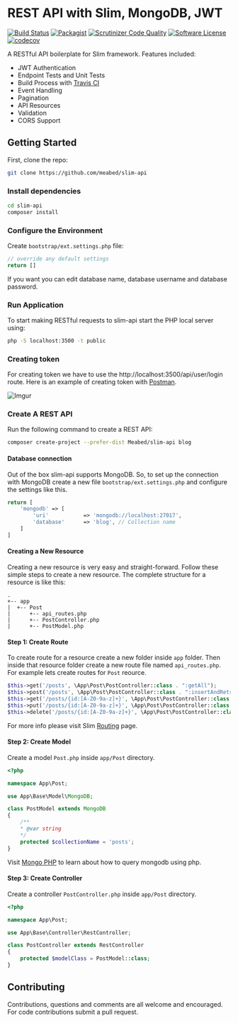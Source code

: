 # REST API with Slim, MongoDB, JWT 

[![Build Status](https://travis-ci.org/Meabed/slim-api.svg?branch=master)](https://travis-ci.org/Meabed/slim-api) [![Packagist](https://img.shields.io/packagist/dm/meabed/slim-api.svg)](https://packagist.org/packages/meabed/slim-api) [![Scrutinizer Code Quality](https://scrutinizer-ci.com/g/meabed/slim-api/badges/quality-score.png?b=master)](https://scrutinizer-ci.com/g/meabed/slim-api/?branch=master) [![Software License](https://img.shields.io/badge/license-MIT-brightgreen.svg?style=flat-square)](LICENSE.md) [![codecov](https://codecov.io/gh/Meabed/slim-api/branch/master/graph/badge.svg)](https://codecov.io/gh/Meabed/slim-api)

A RESTful API boilerplate for Slim framework. Features included:

* JWT Authentication
* Endpoint Tests and Unit Tests
* Build Process with [Travis CI](https://travis-ci.org/)
* Event Handling
* Pagination
* API Resources
* Validation
* CORS Support

## Getting Started

First, clone the repo:

```bash
git clone https://github.com/meabed/slim-api
```

### Install dependencies

```bash
cd slim-api
composer install
```

### Configure the Environment

Create `bootstrap/ext.settings.php` file:

```php
// override any default settings
return []
```

If you want you can edit database name, database username and database password.

### Run Application

To start making RESTful requests to slim-api start the PHP local server using:

```bash
php -S localhost:3500 -t public
```

### Creating token

For creating token we have to use the http://localhost:3500/api/user/login route. Here is an example of creating token with [Postman](https://www.getpostman.com/).

![Imgur](https://i.imgur.com/dkFX1o4.png)

### Create A REST API

Run the following command to create a REST API:

```bash
composer create-project --prefer-dist Meabed/slim-api blog
```

#### Database connection

Out of the box slim-api supports MongoDB. So, to set up the connection with MongoDB create a new file `bootstrap/ext.settings.php` and configure the settings like this.

```php
return [
	'mongodb' => [
		'uri'           => 'mongodb://localhost:27017',
        'database'      => 'blog', // Collection name
	]
]
```

#### Creating a New Resource

Creating a new resource is very easy and straight-forward. Follow these simple steps to create a new resource. The complete structure for a resource is like this:

```
.
+-- app
|  +-- Post
|      +-- api_routes.php
|      +-- PostController.php
|      +-- PostModel.php  
```

#### Step 1: Create Route

To create route for a resource create a new folder inside `app` folder. Then inside that resource folder create a new route file named `api_routes.php`. For example lets create routes for `Post` reource.

```php
$this->get('/posts', \App\Post\PostController::class . ":getAll");
$this->post('/posts', \App\Post\PostController::class . ":insertAndRetrieve");
$this->get('/posts/{id:[A-Z0-9a-z]+}', \App\Post\PostController::class . ":get");
$this->put('/posts/{id:[A-Z0-9a-z]+}', \App\Post\PostController::class . ":update");
$this->delete('/posts/{id:[A-Z0-9a-z]+}', \App\Post\PostController::class . ":delete");
```

For more info please visit Slim [Routing](https://www.slimframework.com/docs/objects/router.html) page.

#### Step 2: Create Model

Create a model `Post.php` inside `app/Post` directory.

```php
<?php

namespace App\Post;

use App\Base\Model\MongoDB;

class PostModel extends MongoDB
{
    /** 
    * @var string 
    */
    protected $collectionName = 'posts';
}
```

Visit [Mongo PHP](https://docs.mongodb.com/php-library/current/) to learn about how to query mongodb using php.

#### Step 3: Create Controller

Create a controller `PostController.php` inside `app/Post` directory.

```php
<?php

namespace App\Post;

use App\Base\Controller\RestController;

class PostController extends RestController
{
    protected $modelClass = PostModel::class;
}
```

## Contributing

Contributions, questions and comments are all welcome and encouraged. For code contributions submit a pull request.
